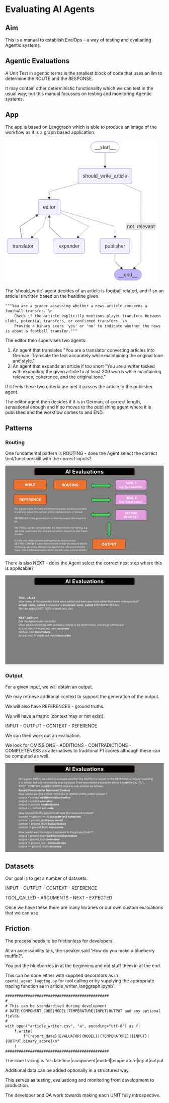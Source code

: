 # Evaluating AI Agents

## Aim

This is a manual to establish EvalOps - a way of testing and evaluating Agentic systems.

## Agentic Evaluations

<!-- We can see an Agentic workflow:

![Agentic Evaluation](./images/agentic-rag-langchain.png) -->

A Unit Test in agentic terms is the smallest block of code that uses an llm to determine the ROUTE and the RESPONSE.

It may contain other deterministic functionality which we can test in the usual way, but this manual focusses on testing and monitoring Agentic systems.

## App

The app is based on Langgraph which is able to produce an image of the workflow as it is a graph based application.

![Article Writer](./images/article_writer_langgraph.png)

The 'should_write' agent decides of an article is football related, and if so an article is written based on the healdine given.

```
"""You are a grader assessing whether a news article concerns a football transfer. \n
    Check if the article explicitly mentions player transfers between clubs, potential transfers, or confirmed transfers. \n
    Provide a binary score 'yes' or 'no' to indicate whether the news is about a football transfer."""
```

The editor then supervises two agents:

1. An agent that translates "You are a translator converting articles into German. Translate the text accurately while maintaining the original tone and style."
2. An agent that expands an article if too short "You are a writer tasked with expanding the given article to at least 200 words while maintaining relevance, coherence, and the original tone."

If it feels these two criteria are met it passes the article to the publisher agent.

The editor agent then decides if it is in German, of correct length, sensational enough and if so moves to the publishing agent where it is published and the workflow comes to and END.

## Patterns

### Routing


One fundamental pattern is ROUTING - does the Agent select the correct tool/function/skill with the correct inputs?

![Agentic Evaluation](./images/evaluating-ai-agents-1.png)

There is also NEXT - does the Agent select the correct next step where this is applicable?

![Agentic Evaluation](./images/evaluating-ai-agents-4.png)

### Output

For a given input, we will obtain an output. 

We may retrieve additonal context to support the generation of the output.

We will also have REFERENCES - ground truths.

We will have a matrix (context may or not exist):

INPUT - OUTPUT - CONTEXT - REFERENCE

We can then work out an evaluation.

We look for OMISSIONS - ADDITIONS - CONTRADICTIONS - COMPLETENESS as alternatives to traditonal F1 scores although these can be computed as well.

![Agentic Evaluation](./images/evaluating-ai-agents-2.png)

## Datasets

Our goal is to get a number of datasets:

INPUT - OUTPUT - CONTEXT - REFERENCE

TOOL_CALLED - ARGUMENTS - NEXT - EXPECTED

Once we have these there are many libraries or our own custom evaluations that we can use.

## Friction

The process needs to be frictionless for developers.

At an accessability talk, the speaker said 'How do you make a blueberry muffin?'. 

You put the blueberries in at the beginning and not stuff them in at the end.

This can be done either with supplied decorators as in `openai_agent_logging.py` for tool calling or by supplying the appropriate tracing function as in article_writer_langgraph.ipynb`:

```
##############################################
#
# This can be standardised during development
# DATE|COMPONENT_CODE|MODEL|TEMPERATURE|INPUT|OUTPUT and any optional fields
#
with open("article_writer.csv", "a", encoding="utf-8") as f:
    f.write(
        f"{report_date}|EVALUATOR|{MODEL}|{TEMPERATURE}|{INPUT}|{OUTPUT.binary_score}\n"
    )
##############################################
```
The core tracing is for datetime|component|model|temperature|input|output

Additional data can be added optionally in a structured way.

This serves as testing, evaluationg and monitoring from development to production.

The developer and QA work towards making each UNIT fully introspective.

